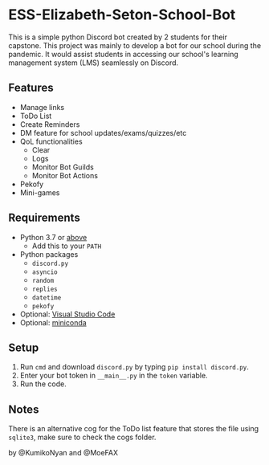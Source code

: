 # ESS-Elizabeth-Seton-School-Bot

This is a simple python Discord bot created by 2 students for their capstone. This project was mainly to develop a bot for our school during the pandemic. It would assist students in accessing our school's learning management system (LMS) seamlessly on Discord. 

## Features
- Manage links
- ToDo List
- Create Reminders
- DM feature for school updates/exams/quizzes/etc
- QoL functionalities
  - Clear
  - Logs
  - Monitor Bot Guilds
  - Monitor Bot Actions
- Pekofy
- Mini-games

## Requirements
- Python 3.7 or [above](https://www.python.org/downloads/)
  - Add this to your ```PATH```
- Python packages
  -  ```discord.py```
  -  ```asyncio```
  -  ```random```
  -  ```replies```
  -  ```datetime```
  -  ```pekofy```
- Optional: [Visual Studio Code](https://code.visualstudio.com/)
- Optional: [miniconda](https://docs.conda.io/en/latest/miniconda.html)

## Setup
1. Run ```cmd``` and download ```discord.py``` by typing ```pip install discord.py```.     
2. Enter your bot token in ```__main__.py``` in the ```token``` variable.
3. Run the code.

## Notes
There is an alternative cog for the ToDo list feature that stores the file using ```sqlite3```, make sure to check the cogs folder. 

by @KumikoNyan and @MoeFAX 
